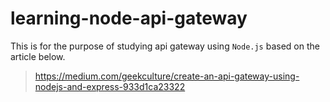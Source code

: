 # learning-node-api-gateway

This is for the purpose of studying api gateway using `Node.js` based on the article below.

> https://medium.com/geekculture/create-an-api-gateway-using-nodejs-and-express-933d1ca23322